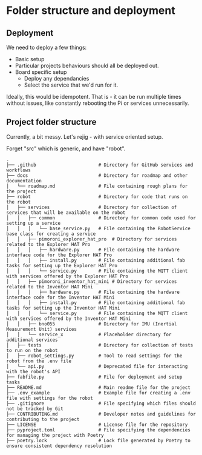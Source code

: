 # Folder structure and deployment

## Deployment

We need to deploy a few things:

- Basic setup
- Particular projects behaviours should all be deployed out.
- Board specific setup
    - Deploy any dependancies
    - Select the service that we'd run for it.

Ideally, this would be idempotent. That is - it can be run multiple times without issues, like constantly rebooting the Pi or services unnecessarily.

## Project folder structure

Currently, a bit messy. Let's rejig - with service oriented setup.

Forget "src" which is generic, and have "robot".

```
.
├── .github                       # Directory for GitHub services and workflows
├── docs                          # Directory for roadmap and other documentation
│   └── roadmap.md                # File containing rough plans for the project
├── robot                         # Directory for code that runs on the robot
│   ├── services                  # Directory for collection of services that will be available on the robot
│   │   ├── common                # Directory for common code used for setting up a service
│   │   │   └── base_service.py   # File containing the RobotService base class for creating a service
│   │   ├── pimoroni_explorer_hat_pro  # Directory for services related to the Explorer HAT Pro
│   │   │   ├── hardware.py       # File containing the hardware interface code for the Explorer HAT Pro
│   │   │   ├── install.py        # File containing additional fab tasks for setting up the Explorer HAT Pro
│   │   │   └── service.py        # File containing the MQTT client with services offered by the Explorer HAT Pro
│   │   ├── pimoroni_inventor_hat_mini # Directory for services related to the Inventor HAT Mini
│   │   │   ├── hardware.py       # File containing the hardware interface code for the Inventor HAT Mini
│   │   │   ├── install.py        # File containing additional fab tasks for setting up the Inventor HAT Mini
│   │   │   └── service.py        # File containing the MQTT client with services offered by the Inventor HAT Mini
│   │   ├── bno055                # Directory for IMU (Inertial Measurement Unit) services
│   │   └── service_x             # Placeholder directory for additional services
│   ├── tests                     # Directory for collection of tests to run on the robot
│   ├── robot_settings.py         # Tool to read settings for the robot from the .env file
│   └── api.py                    # Deprecated file for interacting with the robot's API
├── fabfile.py                    # File for deployment and setup tasks
├── README.md                     # Main readme file for the project
├── .env_example                  # Example file for creating a .env file with settings for the robot
├── .gitignore                    # File specifying which files should not be tracked by Git
├── CONTRIBUTING.md               # Developer notes and guidelines for contributing to the project
├── LICENSE                       # License file for the repository
├── pyproject.toml                # File specifying the dependencies for managing the project with Poetry
├── poetry.lock                   # Lock file generated by Poetry to ensure consistent dependency resolution
```